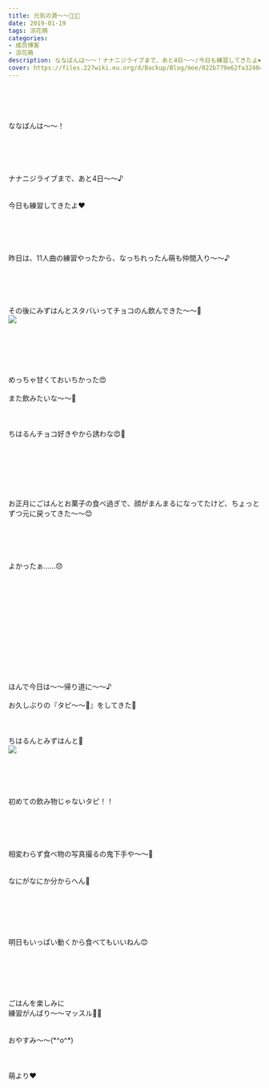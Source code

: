 ```yaml
---
title: 元気の源〜〜🍰🍦🍹
date: 2019-01-19
tags: 涼花萌
categories: 
- 成员博客
- 涼花萌
description: ななばんは〜〜！ナナニジライブまで、あと4日〜〜♪今日も練習してきたよ❤︎昨日は、11人曲の練習やったから、なっちれったん萌も仲間入り〜〜♪その後にみずは...
cover: https://files.227wiki.eu.org/d/Backup/Blog/moe/822b779e62fa32404c2b44318a968.jpg 
---
```

<div class="blog_detail__main">
<br/>
<br/>
<br/>
<br/>
ななばんは〜〜！<br/>
<br/>
<br/>
<br/>
<br/>
<br/>
ナナニジライブまで、あと4日〜〜♪<br/>
<br/>
<br/>
今日も練習してきたよ❤︎<br/>
<br/>
<br/>
<br/>
<br/>
<br/>
昨日は、11人曲の練習やったから、なっちれったん萌も仲間入り〜〜♪<br/>
<br/>
<br/>
<br/>
<br/>
<br/>
その後にみずはんとスタバいってチョコのん飲んできた〜〜💓<br/>
<img src="https://files.227wiki.eu.org/d/Backup/Blog/moe/822b779e62fa32404c2b44318a968.jpg"><br/>
<br/>
<br/>
<br/>
<br/>
<br/>
<br/>
めっちゃ甘くておいちかった😍<br/>
<br/>
また飲みたいな〜〜💓<br/>
<br/>
<br/>
<br/>
ちはるんチョコ好きやから誘わな😍🍫<br/>
<br/>
<br/>
<br/>
<br/>
<br/>
<br/>
<br/>
お正月にごはんとお菓子の食べ過ぎで、顔がまんまるになってたけど、ちょっとずつ元に戻ってきた〜〜😊<br/>
<br/>
<br/>
<br/>
<br/>
<br/>
よかったぁ……😞<br/>
<br/>
<br/>
<br/>
<br/>
<br/>
<br/>
<br/>
<br/>
<br/>
<br/>
<br/>
<br/>
<br/>
ほんで今日は〜〜帰り道に〜〜♪<br/>
<br/>
お久しぶりの『タピ〜〜🍹』をしてきた💓<br/>
<br/>
<br/>
<br/>
ちはるんとみずはんと💓<br/>
<img src="https://files.227wiki.eu.org/d/Backup/Blog/moe/822b779e62fa32404c2b44318a968-01.jpg"><br/>
<br/>
<br/>
<br/>
<br/>
<br/>
初めての飲み物じゃないタピ！！<br/>
<br/>
<br/>
<br/>
<br/>
<br/>
相変わらず食べ物の写真撮るの鬼下手や〜〜👹<br/>
<br/>
<br/>
なにがなにか分からへん🙈<br/>
<br/>
<br/>
<br/>
<br/>
<br/>
<br/>
明日もいっぱい動くから食べてもいいねん😊<br/>
<br/>
<br/>
<br/>
<br/>
<br/>
<br/>
ごはんを楽しみに<br/>
練習がんばり〜〜マッスル💪🏻<br/>
<br/>
<br/>
おやすみ〜〜(*^o^*)<br/>
<br/>
<br/>
<br/>
萌より❤︎
<!--twitter-->

<!--//twitter-->
</img></img></div>